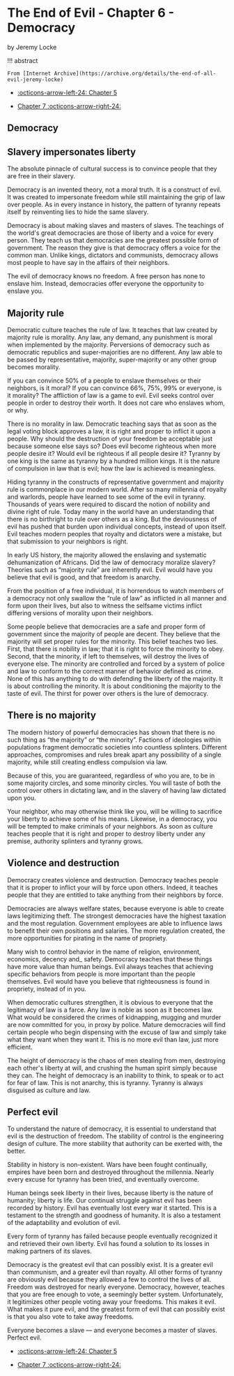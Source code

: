 # The End of Evil - Chapter 6 - Democracy

by Jeremy Locke

!!! abstract

    From [Internet Archive](https://archive.org/details/the-end-of-all-evil-jeremy-locke)

<div class="grid cards" markdown>

- [:octicons-arrow-left-24: Chapter 5](./Chapter_5.md)

- [Chapter 7 :octicons-arrow-right-24:](./Chapter_7.md)

</div>

## Democracy

## Slavery impersonates liberty

The absolute pinnacle of cultural success is to convince people that they are free in their slavery.

Democracy is an invented theory, not a moral truth. It is a construct of evil. It was created to impersonate freedom while still maintaining the grip of law over people. As in every instance in history, the pattern of tyranny repeats itself by reinventing lies to hide the same slavery.

Democracy is about making slaves and masters of slaves. The teachings of the world's great democracies are those of liberty and a voice for every person. They teach us that democracies are the greatest possible form of government. The reason they give is that democracy offers a voice for the common man. Unlike kings, dictators and communists, democracy allows most people to have say in the affairs of their neighbors.

The evil of democracy knows no freedom. A free person has none to enslave him. Instead, democracies offer everyone the opportunity to enslave you.

## Majority rule

Democratic culture teaches the rule of law. It teaches that law created by majority rule is morality. Any law, any demand, any punishment is moral when implemented by the majority. Perversions of democracy such as democratic republics and super-majorities are no different. Any law able to be passed by representative, majority, super-majority or any other group becomes morality.

If you can convince 50% of a people to enslave themselves or their neighbors, is it moral? If you can convince 66%, 75%, 99% or everyone, is it morality? The affliction of law is a game to evil. Evil seeks control over people in order to destroy their worth. It does not care who enslaves whom, or why.

There is no morality in law. Democratic teaching says that as soon as the legal voting block approves a law, it is right and proper to inflict it upon a people. Why should the destruction of your freedom be acceptable just because someone else says so? Does evil become righteous when more people desire it? Would evil be righteous if all people desire it? Tyranny by one king is the same as tyranny by a hundred million kings. It is the nature of compulsion in law that is evil; how the law is achieved is meaningless.

Hiding tyranny in the constructs of representative government and majority rule is commonplace in our modern world. After so many millennia of royalty and warlords, people have learned to see some of the evil in tyranny. Thousands of years were required to discard the notion of nobility and divine right of rule. Today many in the world have an understanding that there is no birthright to rule over others as a king. But the deviousness of evil has pushed that burden upon individual concepts, instead of upon itself. Evil teaches modern peoples that royalty and dictators were a mistake, but that submission to your neighbors is right.

In early US history, the majority allowed the enslaving and systematic dehumanization of Africans. Did the law of democracy moralize slavery? Theories such as “majority rule” are inherently evil. Evil would have you believe that evil is good, and that freedom is anarchy.

From the position of a free individual, it is horrendous to watch members of a democracy not only swallow the “rule of law” as inflicted in all manner and form upon their lives, but also to witness the selfsame victims inflict differing versions of morality upon their neighbors.

Some people believe that democracies are a safe and proper form of government since the majority of people are decent. They believe that the majority will set proper rules for the minority. This belief teaches two lies. First, that there is nobility in law; that it is right to force the minority to obey. Second, that the minority, if left to themselves, will destroy the lives of everyone else. The minority are controlled and forced by a system of police and law to conform to the correct manner of behavior defined as crime. None of this has anything to do with defending the liberty of the majority. It is about controlling the minority. It is about conditioning the majority to the taste of evil. The thirst for power over others is the lure of democracy.

## There is no majority

The modern history of powerful democracies has shown that there is no such thing as “the majority” or “the minority”. Factions of ideologies within populations fragment democratic societies into countless splinters. Different approaches, compromises and rules break apart any possibility of a single majority, while still creating endless compulsion via law.

Because of this, you are guaranteed, regardless of who you are, to be in some majority circles, and some minority circles. You will taste of both the control over others in dictating law, and in the slavery of having law dictated upon you.

Your neighbor, who may otherwise think like you, will be willing to sacrifice your liberty to achieve some of his means. Likewise, in a democracy, you will be tempted to make criminals of your neighbors. As soon as culture teaches people that it is right and proper to destroy liberty under any premise, authority splinters and tyranny grows.

## Violence and destruction

Democracy creates violence and destruction. Democracy teaches people that it is proper to inflict your will by force upon others. Indeed, it teaches people that they are entitled to take anything from their neighbors by force.

Democracies are always welfare states, because everyone is able to create laws legitimizing theft. The strongest democracies have the highest taxation and the most regulation. Government employees are able to influence laws to benefit their own positions and salaries. The more regulation created, the more opportunities for pirating in the name of propriety.

Many wish to control behavior in the name of religion, environment, economics, decency and_ safety. Democracy teaches that these things have more value than human beings. Evil always teaches that achieving specific behaviors from people is more important than the people themselves. Evil would have you believe that righteousness is found in propriety, instead of in you.

When democratic cultures strengthen, it is obvious to everyone that the legitimacy of law is a farce. Any law is noble as soon as it becomes law. What would be considered the crimes of kidnapping, mugging and murder are now committed for you, in proxy by police. Mature democracies will find certain people who begin dispensing with the excuse of law and simply take what they want when they want it. This is no more evil than law, just more efficient.

The height of democracy is the chaos of men stealing from men, destroying each other's liberty at will, and crushing the human spirit simply because they can. The height of democracy is an inability to think, to speak or to act for fear of law. This is not anarchy, this is tyranny. Tyranny is always disguised as culture and law.

## Perfect evil

To understand the nature of democracy, it is essential to understand that evil is the destruction of freedom. The stability of control is the engineering design of culture. The more stability that authority can be exerted with, the better.

Stability in history is non-existent. Wars have been fought continually, empires have been born and destroyed throughout the millennia. Nearly every excuse for tyranny has been tried, and eventually overcome.

Human beings seek liberty in their lives, because liberty is the nature of humanity; liberty is life. Our continual struggle against evil has been recorded by history. Evil has eventually lost every war it started. This is a testament to the strength and goodness of humanity. It is also a testament of the adaptability and evolution of evil.

Every form of tyranny has failed because people eventually recognized it and retrieved their own liberty. Evil has found a solution to its losses in making partners of its slaves.

Democracy is the greatest evil that can possibly exist. It is a greater evil than communism, and a greater evil than royalty. All other forms of tyranny are obviously evil because they allowed a few to control the lives of all. Freedom was destroyed for nearly everyone. Democracy, however, teaches that you are free enough to vote, a seemingly better system. Unfortunately, it legitimizes other people voting away your freedoms. This makes it evil. What makes it pure evil, and the greatest form of evil that can possibly exist is that you also vote to take away freedoms.

Everyone becomes a slave — and everyone becomes a master of slaves. Perfect evil.

<div class="grid cards" markdown>

- [:octicons-arrow-left-24: Chapter 5](./Chapter_5.md)

- [Chapter 7 :octicons-arrow-right-24:](./Chapter_7.md)

</div>
